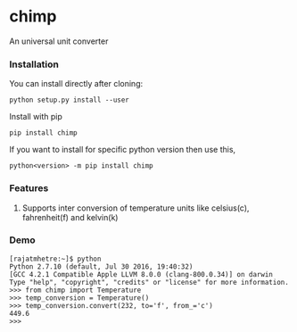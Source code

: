 # chimp
An universal unit converter

### Installation
You can install directly after cloning:
```
python setup.py install --user
```

Install with pip
```
pip install chimp
```

If you want to install for specific python version then use this,
```
python<version> -m pip install chimp
```

### Features
1. Supports inter conversion of temperature units like celsius(c), fahrenheit(f) and kelvin(k) 

### Demo
```
[rajatmhetre:~]$ python
Python 2.7.10 (default, Jul 30 2016, 19:40:32)
[GCC 4.2.1 Compatible Apple LLVM 8.0.0 (clang-800.0.34)] on darwin
Type "help", "copyright", "credits" or "license" for more information.
>>> from chimp import Temperature
>>> temp_conversion = Temperature()
>>> temp_conversion.convert(232, to='f', from_='c')
449.6
>>>
```




